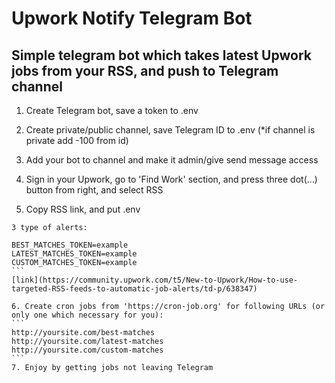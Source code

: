 # Upwork Notify Telegram Bot

## Simple telegram bot which takes latest Upwork jobs from your RSS, and push to Telegram channel

1. Create Telegram bot, save a token to .env

2. Create private/public channel, save Telegram ID to .env (*if channel is private add -100 from id)

3. Add your bot to channel and make it admin/give send message access

4. Sign in your Upwork, go to 'Find Work' section, and press three dot(...) button from right, and select RSS

5. Copy RSS link, and put .env
````
3 type of alerts:

BEST_MATCHES_TOKEN=example
LATEST_MATCHES_TOKEN=example
CUSTOM_MATCHES_TOKEN=example
```
[link](https://community.upwork.com/t5/New-to-Upwork/How-to-use-targeted-RSS-feeds-to-automatic-job-alerts/td-p/638347)

6. Create cron jobs from 'https://cron-job.org' for following URLs (or only one which necessary for you):
```
http://yoursite.com/best-matches
http://yoursite.com/latest-matches
http://yoursite.com/custom-matches
```
7. Enjoy by getting jobs not leaving Telegram

